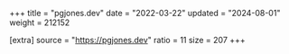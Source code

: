 +++
title = "pgjones.dev"
date = "2022-03-22"
updated = "2024-08-01"
weight = 212152

[extra]
source = "https://pgjones.dev"
ratio = 11
size = 207
+++
